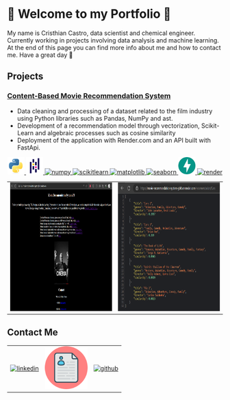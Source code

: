 
# 👾 Welcome to my Portfolio 🤖
My name is Cristhian Castro, data scientist and chemical engineer. Currently working in projects involving data analysis and machine learning. At the end of this  page you can find more info about me and how to contact me. Have a great day 🚀 


## Projects

### [Content-Based Movie Recommendation System](https://github.com/cristhianc001/movie-recommendation-system)

- Data cleaning and processing of a dataset related to the film industry using Python
libraries such as Pandas, NumPy and ast.
- Development of a recommendation model through vectorization, Scikit-Learn and
algebraic processes such as cosine similarity
- Deployment of the application with Render.com and an API built with FastApi.

<p align="left"> <a href="https://docs.python.org/3/library/ast.html" target="_blank" rel="noreferrer"> <img src="https://raw.githubusercontent.com/devicons/devicon/master/icons/python/python-original.svg" alt="python" width="40" height="40"/> </a> <a href="https://pandas.pydata.org/docs/" target="_blank" rel="noreferrer"> <img src="https://raw.githubusercontent.com/devicons/devicon/1119b9f84c0290e0f0b38982099a2bd027a48bf1/icons/pandas/pandas-original.svg" alt="pandas" width="40" height="40"/> </a> <a href="https://numpy.org/" target="_blank" rel="noreferrer"> <img src="https://www.vectorlogo.zone/logos/numpy/numpy-icon.svg" alt="numpy" width="40" height="40"/> </a> <a href="https://scikit-learn.org/stable/" target="_blank" rel="noreferrer"> <img src="https://upload.wikimedia.org/wikipedia/commons/0/05/Scikit_learn_logo_small.svg" alt="scikitlearn" width="40" height="40"/> </a> <a href="https://matplotlib.org/stable/index.html" target="_blank" rel="noreferrer"> <img src="https://upload.wikimedia.org/wikipedia/commons/0/01/Created_with_Matplotlib-logo.svg" alt="matplotlib" width="40" height="40"/> </a>  <a href="https://seaborn.pydata.org/" target="_blank" rel="noreferrer"> <img src="https://raw.githubusercontent.com/gilbarbara/logos/c8749cfc4be0e67a266be0554282d73d967db910/logos/seaborn-icon.svg" alt="seaborn" width="40" height="40"/> </a> <a href="https://fastapi.tiangolo.com/" target="_blank" rel="noreferrer"> <img src="https://raw.githubusercontent.com/devicons/devicon/1119b9f84c0290e0f0b38982099a2bd027a48bf1/icons/fastapi/fastapi-original.svg" alt="fastapi" width="40" height="40"/> </a> <a href="https://render.com/" target="_blank" rel="noreferrer"> <img src="https://upload.vectorlogo.zone/logos/render/images/bb711e6b-3dc7-496f-b665-10558e88ceed.svg" alt="render" width="40" height="40"/> </a> </p>



<table align="center">
  <tr>
    <td align="center">
      <a href="https://raw.githubusercontent.com/cristhianc001/cristhianc001.github.io/main/img/welcome-page.png" target="_blank" rel="noreferrer">
        <img src="https://raw.githubusercontent.com/cristhianc001/cristhianc001.github.io/main/img/welcome-page.png" width="500" height="300"/>
      </a>
    </td>
    <td align="center">
      <a href="https://raw.githubusercontent.com/cristhianc001/cristhianc001.github.io/main/img/recommendation-cars.png" target="_blank" rel="noreferrer">
        <img src="https://raw.githubusercontent.com/cristhianc001/cristhianc001.github.io/main/img/recommendation-cars.png" width="500" height="300"/>
      </a>
    </td>
  </tr>
</table>

## Contact Me
<table align="center">
  <tr>
    <td align="center">
      <a href="https://www.linkedin.com/in/cristhiancastro/" target="_blank" rel="noreferrer">
        <img src="https://www.vectorlogo.zone/logos/linkedin/linkedin-tile.svg" alt="linkedin" width="100" height="100"/>
      </a>
    </td>
    <td align="center">
      <a href="https://drive.google.com/file/d/1ly9aAWyW-JXZdv0O-nTkij6uXUaGgnRU/view?usp=drive_link" target="_blank" rel="noreferrer">
        <img src="https://raw.githubusercontent.com/cristhianc001/cristhianc001.github.io/main/img/cv-icon.png" alt="curriculum" width="100" height="100"/>
      </a>
    </td>
    <td align="center">
      <a href="https://github.com/cristhianc001" target="_blank" rel="noreferrer">
        <img src="https://www.vectorlogo.zone/logos/github/github-icon.svg" alt="github" width="100" height="100"/>
      </a>
    </td>
  </tr>
</table>


